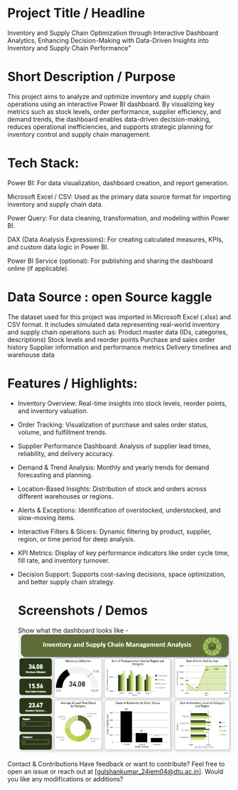  # Project Title / Headline
Inventory and Supply Chain Optimization through Interactive Dashboard Analytics,
Enhancing Decision-Making with Data-Driven Insights into Inventory and Supply Chain Performance"

# Short Description / Purpose
This project aims to analyze and optimize inventory and supply chain operations using an interactive Power BI dashboard. By visualizing key metrics such as stock levels, order performance, supplier efficiency, and demand trends, the dashboard enables data-driven decision-making, reduces operational inefficiencies, and supports strategic planning for inventory control and supply chain management.

# Tech Stack:
Power BI: For data visualization, dashboard creation, and report generation.

Microsoft Excel / CSV: Used as the primary data source format for importing inventory and supply chain data.

Power Query: For data cleaning, transformation, and modeling within Power BI.

DAX (Data Analysis Expressions): For creating calculated measures, KPIs, and custom data logic in Power BI.

Power BI Service (optional): For publishing and sharing the dashboard online (if applicable).

# Data Source : open Source kaggle 
The dataset used for this project was imported in Microsoft Excel (.xlsx) and CSV format. It includes simulated data representing real-world inventory and supply chain operations such as:
Product master data (IDs, categories, descriptions)
Stock levels and reorder points
Purchase and sales order history
Supplier information and performance metrics
Delivery timelines and warehouse data

# Features / Highlights:
- Inventory Overview: Real-time insights into stock levels, reorder points, and inventory valuation.

- Order Tracking: Visualization of purchase and sales order status, volume, and fulfillment trends.

- Supplier Performance Dashboard: Analysis of supplier lead times, reliability, and delivery accuracy.

- Demand & Trend Analysis: Monthly and yearly trends for demand forecasting and planning.

- Location-Based Insights: Distribution of stock and orders across different warehouses or regions.

- Alerts & Exceptions: Identification of overstocked, understocked, and slow-moving items.

- Interactive Filters & Slicers: Dynamic filtering by product, supplier, region, or time period for deep analysis.

- KPI Metrics: Display of key performance indicators like order cycle time, fill rate, and inventory turnover.

- Decision Support: Supports cost-saving decisions, space optimization, and better supply chain strategy.

  # Screenshots / Demos
  Show what the dashboard looks like - ![Alt text](https://github.com/Gulshan7549/inventory-supply-chain-analysis/blob/main/Inventory%20%26%20Supply%20Chain%20Analysis%20Deshbord.PNG)

Contact & Contributions Have feedback or want to contribute? Feel free to open an issue or reach out at [gulshankumar_24iem04@dtu.ac.in].
Would you like any modifications or additions?
